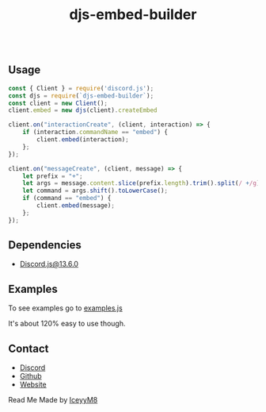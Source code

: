 <h1 align="center">djs-embed-builder</h1>
<br></br>

## Usage
```js
const { Client } = require('discord.js');
const djs = require(`djs-embed-builder`);
const client = new Client();
client.embed = new djs(client).createEmbed

client.on("interactionCreate", (client, interaction) => {
    if (interaction.commandName == "embed") {
        client.embed(interaction);
    };
});

client.on("messageCreate", (client, message) => {
    let prefix = "+";
    let args = message.content.slice(prefix.length).trim().split(/ +/g);
    let command = args.shift().toLowerCase();
    if (command == "embed") {
        client.embed(message);
    };
});
```


## Dependencies 
* [Discord.js@13.6.0](https://npmjs.com/package/discord.js)

## Examples
To see examples go to [examples.js](https://github.com/braxtongpoll/djs-embed-builder/blob/main/src/examples.js)

It's about 120% easy to use though.

## Contact 
* [Discord](https://plutothe.dev/discord)
* [Github](https://github.com/braxtongpoll)
* [Website](https://plutothe.dev/)

Read Me Made by [IceyyM8](https://iceyym8.dev)
